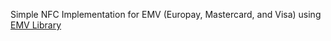 Simple NFC Implementation for EMV (Europay, Mastercard, and Visa) using [EMV Library](https://github.com/devnied/EMV-NFC-Paycard-Enrollment)
